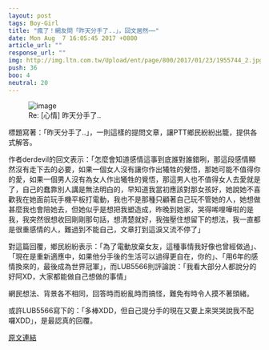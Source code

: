 ```yaml
---
layout: post
tags: Boy-Girl
title: "瘋了！網友問「昨天分手了..」，回文居然⋯⋯"
date: Mon Aug  7 16:05:45 2017 +0800
article_url: ""
response_url: ""
img: http://img.ltn.com.tw/Upload/ent/page/800/2017/01/23/1955744_2.jpg
push: 36
boo: 4
neutral: 20
---
```


<figure>
<img src="http://img.ltn.com.tw/Upload/ent/page/800/2017/01/23/1955744_2.jpg" alt="image">
<figcaption>
Re: [心情] 昨天分手了..
</figcaption>
</figure>



標題寫著：「昨天分手了..」，一則這樣的提問文章，讓PTT鄉民紛紛出籠，提供各式解答。

作者derdevil的回文表示：「怎麼會知道感情這事到底誰對誰錯咧，那這段感情顯然沒有走下去的必要，如果一個女人沒有讓你作出犧牲的覺悟，那她可能不值得你的愛，如果一個男人沒有為女人作出犧牲的覺悟，那這男人也不值得女人去愛就是了，自己的蠢靠別人講是無法明白的，早知道我當初應該對那女孩好，她說她不喜歡我在她面前玩手機平板打電動，我也不是那種只顧著自己玩不管她的人，她想做甚麼我也會陪她去，但她似乎是想把我塑造成，昨晚到她家，哭得唏哩嘩啦的是我，我突然很想收回剛剛那句話，想清楚就好，我強壓住想留下的想法，我一直都是很重感情的人，難過到不能自己，文章打到這淚又流不停了」

對這篇回覆，鄉民紛紛表示：「為了電動放棄女友，這種事情我好像也曾經做過」、「現在是重新適應中，如果他分手後的生活可以過得更自在，你的」、「用6年的感情換來的，最後成為世界冠軍」，而LUB5566則評論說：「我看大部分人都說分的好阿XD，大家都能做自己想做的事情」

網民想法、背景各不相同，回答時而紛亂時而搞怪，難免有時令人摸不著頭緒。

或許LUB5566寫下的：「多棒XDD，但自己提分手的現在又要上來哭哭說我不配囉XDD」，是最認真的回覆。

<a href = "https://www.ptt.cc/bbs/Boy-Girl/M.1502093148.A.B69.html">原文連結</a>

